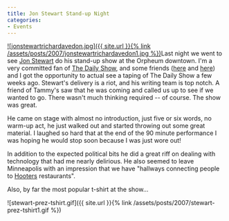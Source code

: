 ```yaml
---
title: Jon Stewart Stand-up Night
categories:
- Events
---
```


[![jonstewartrichardavedon.jpg]({{ site.url }}{% link /assets/posts/2007/jonstewartrichardavedon1.jpg %})](http://www.jonstewart.com/)Last night we went to see [Jon Stewart](http://www.jonstewart.com/) do his stand-up show at the Orpheum downtown. I'm a very committed fan of [The Daily Show](http://www.comedycentral.com/shows/the_daily_show/index.jhtml), and some friends ([here](http://www.jimbernard.net/) and [here](http://www.thetangens.net/)) and I got the opportunity to actual see a taping of The Daily Show a few weeks ago. Stewart's delivery is a riot, and his writing team is top notch.
A friend of Tammy's saw that he was coming and called us up to see if we wanted to go. There wasn't much thinking required -- of course. The show was great.

He came on stage with almost no introduction, just five or six words, no warm-up act, he just walked out and started throwing out some great material. I laughed so hard that at the end of the 90 minute performance I was hoping he would stop soon because I was just wore out!

In addition to the expected political bits he did a great riff on dealing with technology that had me nearly delirious. He also seemed to leave Minneapolis with an impression that we have "hallways connecting people to [Hooters](http://www.hooters.com/) restaurants".

Also, by far the most popular t-shirt at the show...

![stewart-prez-tshirt.gif]({{ site.url }}{% link /assets/posts/2007/stewart-prez-tshirt1.gif %})
